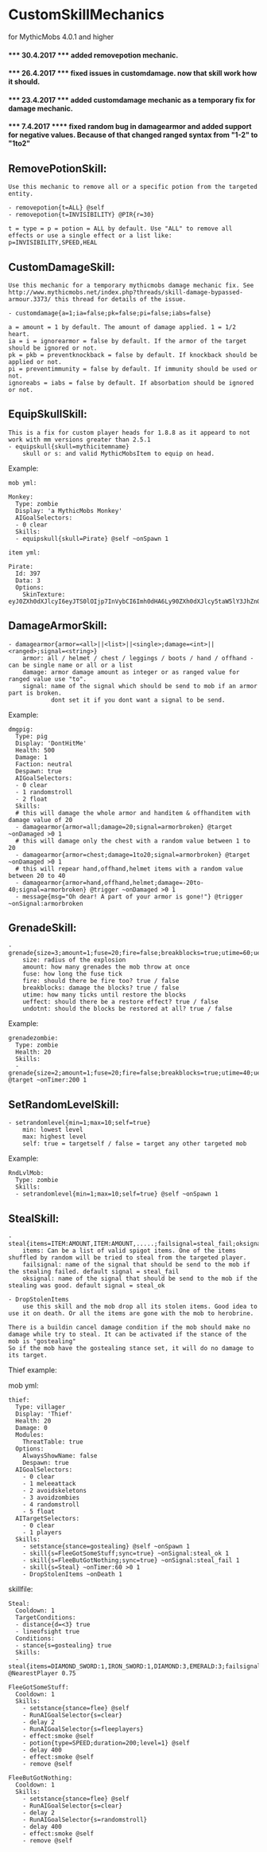 # CustomSkillMechanics
for MythicMobs 4.0.1 and higher

#### *** 30.4.2017 *** added removepotion mechanic.
#### *** 26.4.2017 *** fixed issues in customdamage. now that skill work how it should.
#### *** 23.4.2017 *** added customdamage mechanic as a temporary fix for damage mechanic.
#### *** 7.4.2017 **** fixed random bug in damagearmor and added support for negative values. Because of that changed ranged syntax from "1-2" to "1to2"



## RemovePotionSkill:

	Use this mechanic to remove all or a specific potion from the targeted entity.
	
	- removepotion{t=ALL} @self
	- removepotion{t=INVISIBILITY} @PIR{r=30}
	
	t = type = p = potion = ALL by default. Use "ALL" to remove all effects or use a single effect or a list like: p=INVISIBILITY,SPEED,HEAL

	

## CustomDamageSkill:

	Use this mechanic for a temporary mythicmobs damage mechanic fix. See http://www.mythicmobs.net/index.php?threads/skill-damage-bypassed-armour.3373/ this thread for details of the issue.
	
	- customdamage{a=1;ia=false;pk=false;pi=false;iabs=false}
	
	a = amount = 1 by default. The amount of damage applied. 1 = 1/2 heart.
	ia = i = ignorearmor = false by default. If the armor of the target should be ignored or not.
	pk = pkb = preventknockback = false by default. If knockback should be applied or not.
	pi = preventimmunity = false by default. If immunity should be used or not.
	ignoreabs = iabs = false by default. If absorbation should be ignored or not.

	

## EquipSkullSkill:

	This is a fix for custom player heads for 1.8.8 as it appeard to not work with mm versions greater than 2.5.1
	- equipskull{skull=mythicitemname}
		skull or s: and valid MythicMobsItem to equip on head.
		
Example:
```
mob yml:

Monkey:
  Type: zombie
  Display: 'a MythicMobs Monkey'
  AIGoalSelectors:
  - 0 clear
  Skills:
  - equipskull{skull=Pirate} @self ~onSpawn 1
  
item yml:

Pirate:
  Id: 397
  Data: 3
  Options:
    SkinTexture: eyJ0ZXh0dXJlcyI6eyJTS0lOIjp7InVybCI6Imh0dHA6Ly90ZXh0dXJlcy5taW5lY3JhZnQubmV0L3RleHR1cmUvZmVmMDEyOTdlMmUxYWNkMDQ4ODJhMGM0NGU0OGYxZjE1Y2JiYTI1ODJmOTFiMDgxYzkyOTIwZmVkOGYzMjIwIn19fQ====
```


## DamageArmorSkill:

	- damagearmor{armor=<all>||<list>||<single>;damage=<int>||<ranged>;signal=<string>}
		armor: all / helmet / chest / leggings / boots / hand / offhand - can be single name or all or a list
		damage: armor damage amount as integer or as ranged value for ranged value use "to".
		signal: name of the signal which should be send to mob if an armor part is broken.
		        dont set it if you dont want a signal to be send.
				
Example:
```
dmgpig:
  Type: pig
  Display: 'DontHitMe'
  Health: 500
  Damage: 1
  Faction: neutral
  Despawn: true
  AIGoalSelectors:
  - 0 clear
  - 1 randomstroll
  - 2 float
  Skills:
  # this will damage the whole armor and handitem & offhanditem with damage value of 20
  - damagearmor{armor=all;damage=20;signal=armorbroken} @target ~onDamaged >0 1
  # this will damage only the chest with a random value between 1 to 20
  - damagearmor{armor=chest;damage=1to20;signal=armorbroken} @target ~onDamaged >0 1
  # this will repear hand,offhand,helmet items with a random value between 20 to 40
  - damagearmor{armor=hand,offhand,helmet;damage=-20to-40;signal=armorbroken} @trigger ~onDamaged >0 1
  - message{msg="Oh dear! A part of your armor is gone!"} @trigger ~onSignal:armorbroken
```


## GrenadeSkill:

	- grenade{size=3;amount=1;fuse=20;fire=false;breakblocks=true;utime=60;ueffect=true;undotnt=true}
		size: radius of the explosion
		amount: how many grenades the mob throw at once
		fuse: how long the fuse tick
		fire: should there be fire too? true / false
		breakblocks: damage the blocks? true / false
		utime: how many ticks until restore the blocks
		ueffect: should there be a restore effect? true / false
		undotnt: should the blocks be restored at all? true / false

Example:
```
grenadezombie:
  Type: zombie
  Health: 20
  Skills:
  - grenade{size=2;amount=1;fuse=20;fire=false;breakblocks=true;utime=40;ueffect=true;undotnt=true} @target ~onTimer:200 1
```


## SetRandomLevelSkill:

	- setrandomlevel{min=1;max=10;self=true}
		min: lowest level
		max: highest level
		self: true = targetself / false = target any other targeted mob
		
Example:
```
RndLvlMob:
  Type: zombie
  Skills:
  - setrandomlevel{min=1;max=10;self=true} @self ~onSpawn 1
```


## StealSkill:

	- steal{items=ITEM:AMOUNT,ITEM:AMOUNT,.....;failsignal=steal_fail;oksignal=steal_ok}
		items: Can be a list of valid spigot items. One of the items shuffled by random will be tried to steal from the targeted player.
		failsignal: name of the signal that should be send to the mob if the stealing failed. default signal = steal_fail
		oksignal: name of the signal that should be send to the mob if the stealing was good. default signal = steal_ok
		
	- DropStolenItems
		use this skill and the mob drop all its stolen items. Good idea to use it on death. Or all the items are gone with the mob to herobrine.
		
	There is a buildin cancel damage condition if the mob should make no damage while try to steal. It can be activated if the stance of the mob is "gostealing"
	So if the mob have the gostealing stance set, it will do no damage to its target.

Thief example:

mob yml:
```
thief:
  Type: villager
  Display: 'Thief'
  Health: 20
  Damage: 0
  Modules:
    ThreatTable: true
  Options:
    AlwaysShowName: false
    Despawn: true
  AIGoalSelectors:
    - 0 clear
    - 1 meleeattack
    - 2 avoidskeletons
    - 3 avoidzombies
    - 4 randomstroll
    - 5 float
  AITargetSelectors:
    - 0 clear
    - 1 players
  Skills:
    - setstance{stance=gostealing} @self ~onSpawn 1
    - skill{s=FleeGotSomeStuff;sync=true} ~onSignal:steal_ok 1
    - skill{s=FleeButGotNothing;sync=true} ~onSignal:steal_fail 1
    - skill{s=Steal} ~onTimer:60 >0 1
    - DropStolenItems ~onDeath 1
```
skillfile:
```
Steal:
  Cooldown: 1
  TargetConditions:
  - distance{d=<3} true
  - lineofsight true
  Conditions:
  - stance{s=gostealing} true
  Skills:
  - steal{items=DIAMOND_SWORD:1,IRON_SWORD:1,DIAMOND:3,EMERALD:3;failsignal=steal_fail;oksignal=steal_ok} @NearestPlayer 0.75
  
FleeGotSomeStuff:
  Cooldown: 1
  Skills:
    - setstance{stance=flee} @self
    - RunAIGoalSelector{s=clear}
    - delay 2
    - RunAIGoalSelector{s=fleeplayers}
    - effect:smoke @self
    - potion{type=SPEED;duration=200;level=1} @self
    - delay 400
    - effect:smoke @self
    - remove @self
  
FleeButGotNothing:
  Cooldown: 1
  Skills:
    - setstance{stance=flee} @self
    - RunAIGoalSelector{s=clear}
    - delay 2
    - RunAIGoalSelector{s=randomstroll}
    - delay 400
    - effect:smoke @self
    - remove @self
```